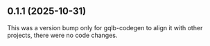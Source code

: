 ## 0.1.1 (2025-10-31)

This was a version bump only for gqlb-codegen to align it with other projects, there were no code changes.